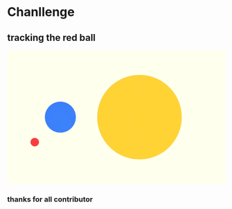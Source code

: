 # Chanllenge

## tracking the red ball

<div align="center">
  <img src=folder/1.gif width="720px"/>
</div>

### thanks for all contributor
